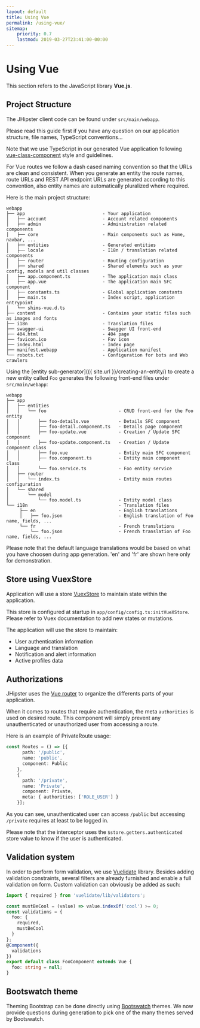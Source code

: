 ```yaml
---
layout: default
title: Using Vue
permalink: /using-vue/
sitemap:
    priority: 0.7
    lastmod: 2019-03-27T23:41:00-00:00
---
```


# <i class="fa fa-html5"></i> Using Vue
This section refers to the JavaScript library **Vue.js**.

## Project Structure

The JHipster client code can be found under `src/main/webapp`.

Please read this guide first if you have any question on our application structure, file names, TypeScript conventions...

Note that we use TypeScript in our generated Vue application following [vue-class-component](https://github.com/vuejs/vue-class-component) style and guidelines.

For Vue routes we follow a dash cased naming convention so that the URLs are clean and consistent.
When you generate an entity the route names, route URLs and REST API endpoint URLs are generated according to this convention, also entity names are automatically pluralized where required.

Here is the main project structure:

```
webapp
├── app                             - Your application
│   ├── account                     - Account related components
│   ├── admin                       - Administration related components
│   ├── core                        - Main components such as Home, navbar, ...
│   ├── entities                    - Generated entities
│   ├── locale                      - I18n / translation related components
│   ├── router                      - Routing configuration
│   ├── shared                      - Shared elements such as your config, models and util classes
│   ├── app.component.ts            - The application main class
│   ├── app.vue                     - The application main SFC component
│   ├── constants.ts                - Global application constants
│   ├── main.ts                     - Index script, application entrypoint
│   └── shims-vue.d.ts
├── content                         - Contains your static files such as images and fonts
├── i18n                            - Translation files
├── swagger-ui                      - Swagger UI front-end
├── 404.html                        - 404 page
├── favicon.ico                     - Fav icon
├── index.html                      - Index page
├── manifest.webapp                 - Application manifest
└── robots.txt                      - Configuration for bots and Web crawlers
```

Using the [entity sub-generator]({{ site.url }}/creating-an-entity/) to create a new entity called `Foo` generates the following front-end files under `src/main/webapp`:

```
webapp
├── app                                        
│   ├── entities
│   │   └── foo                           - CRUD front-end for the Foo entity
│   │       ├── foo-details.vue           - Details SFC component
│   │       ├── foo-detail.component.ts   - Details page component
│   │       ├── foo-update.vue            - Creation / Update SFC component
│   │       ├── foo-update.component.ts   - Creation / Update component class
│   │       ├── foo.vue                   - Entity main SFC component
│   │       ├── foo.component.ts          - Entity main component class
│   │       └── foo.service.ts            - Foo entity service
│   ├── router
│   │   └── index.ts                      - Entity main routes configuration
│   └── shared
│       └── model
│           └── foo.model.ts              - Entity model class
└── i18n                                  - Translation files
     ├── en                               - English translations
     │   ├── foo.json                     - English translation of Foo name, fields, ...
     └── fr                               - French translations
         └── foo.json                     - French translation of Foo name, fields, ...
```

Please note that the default language translations would be based on what you have choosen during app generation. 'en' and 'fr' are shown here only for demonstration.

## Store using VuexStore

Application will use a store [VuexStore](https://vuex.vuejs.org/guide/state.html) to maintain state within the application.

This store is configured at startup in `app/config/config.ts:initVueXStore`. Please refer to Vuex documentation to add new states or mutations.

The application will use the store to maintain:

* User authentication information
* Language and translation 
* Notification and alert information
* Active profiles data

## Authorizations

JHipster uses the [Vue router](https://router.vuejs.org/) to organize the differents parts of your application.

When it comes to routes that require authentication, the meta `authorities` is used on desired route. This component will simply prevent any unauthenticated or unauthorized user from accessing a route.

Here is an example of PrivateRoute usage:

``` typescript
const Routes = () => [{
      path: '/public',
      name: 'public',
      component: Public
    },
    {
      path: '/private',
      name: 'Private',
      component: Private,
      meta: { authorities: ['ROLE_USER'] }
    }];
```

As you can see, unauthenticated user can access `/public` but accessing `/private` requires at least to be logged in.

Please note that the interceptor uses the `$store.getters.authenticated` store value to know if the user is authenticated.

## Validation system

In order to perform form validation, we use [Vuelidate](https://vuelidate.netlify.com/) library. Besides adding validation constraints, several filters are already furnished and enable a full validation on form. Custom validation can obviously be added as such:

```typescript
import { required } from 'vuelidate/lib/validators';

const mustBeCool = (value) => value.indexOf('cool') >= 0;
const validations = {
  foo: {
    required,
    mustBeCool
  }
};
@Component({
  validations
})
export default class FooComponent extends Vue {
  foo: string = null;
}
```

## Bootswatch theme

Theming Bootstrap can be done directly using [Bootswatch](https://bootswatch.com) themes. We now provide questions during generation to pick one of the many themes served by Bootswatch.
